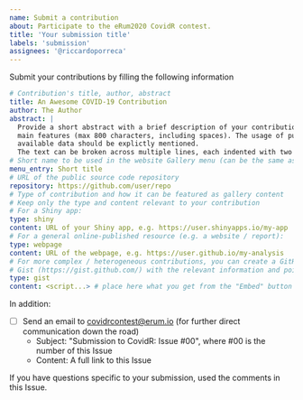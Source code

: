 ```yaml
---
name: Submit a contribution
about: Participate to the eRum2020 CovidR contest.
title: 'Your submission title'
labels: 'submission'
assignees: '@riccardoporreca'
---
```


Submit your contributions by filling the following information

``` yaml
# Contribution's title, author, abstract
title: An Awesome COVID-19 Contribution
author: The Author
abstract: |
  Provide a short abstract with a brief description of your contribution and its
  main features (max 800 characters, including spaces). The usage of publicly 
  available data should be explictly mentioned.
  The text can be broken across multiple lines, each indented with two spaces.
# Short name to be used in the website Gallery menu (can be the same as title)
menu_entry: Short title
# URL of the public source code repository
repository: https://github.com/user/repo
# Type of contribution and how it can be featured as gallery content
# Keep only the type and content relevant to your contribution
# For a Shiny app:
type: shiny
content: URL of your Shiny app, e.g. https://user.shinyapps.io/my-app
# For a general online-published resource (e.g. a website / report):
type: webpage
content: URL of the webpage, e.g. https://user.github.io/my-analysis
# For more complex / heterogeneous contributions, you can create a GitHub
# Gist (https://gist.github.com/) with the relevant information and pointers:
type: gist
content: <script...> # place here what you get from the "Embed" button
```

In addition:

- [ ] Send an email to covidrcontest@erum.io (for further direct communication down the road)
     - Subject: "Submission to CovidR: Issue #00", where #00 is the number of this Issue
     - Content: A full link to this Issue
     
If you have questions specific to your submission, used the comments in this Issue.
